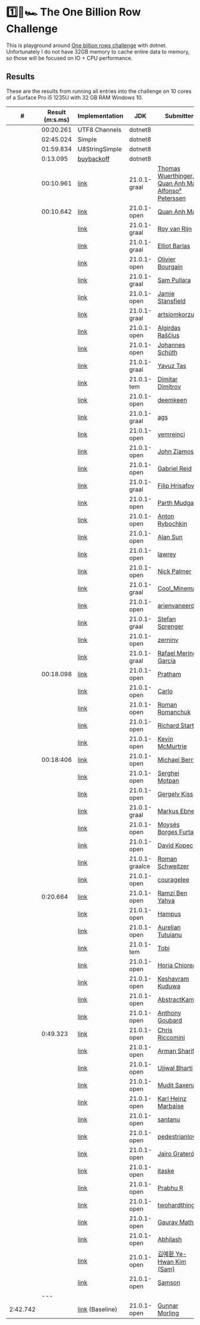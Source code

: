 # 1️⃣🐝🏎️ The One Billion Row Challenge

This is playground around [One billion rows challenge](https://github.com/gunnarmorling/1brc) with dotnet. Unfortunately I do not have 32GB memory to cache entire data to memory, so those will be focused on IO + CPU performance.
## Results

These are the results from running all entries into the challenge on 10 cores of a Surface Pro i5 1235U with 32 GB RAM Windows 10.

| # | Result (m:s.ms) | Implementation     | JDK | Submitter     | Notes     |
|---|-----------------|--------------------|-----|---------------|-----------|
|  | 00:20.261 | UTF8 Channels | dotnet8 |  |  |  |
|  | 02:45.024 | Simple | dotnet8 |  |  |  |
|  | 01:59.834 | U8StringSimple | dotnet8 |  |  |  |
|  | 0:13.095  | [buybackoff](https://github.com/buybackoff/1brc) | dotnet8 |  |  |  |
|  | 00:10.961 | [link](https://github.com/gunnarmorling/1brc/blob/main/src/main/java/dev/morling/onebrc/CalculateAverage_thomaswue.java)| 21.0.1-graal | [Thomas Wuerthinger](https://github.com/thomaswue), [Quan Anh Mai](https://github.com/merykitty), [Alfonso² Peterssen](https://github.com/mukel) | GraalVM native binary |
|  | 00:10.642 | [link](https://github.com/gunnarmorling/1brc/blob/main/src/main/java/dev/morling/onebrc/CalculateAverage_merykitty.java)| 21.0.1-open | [Quan Anh Mai](https://github.com/merykitty) |  |
|  |  | [link](https://github.com/gunnarmorling/1brc/blob/main/src/main/java/dev/morling/onebrc/CalculateAverage_royvanrijn.java)| 21.0.1-graal | [Roy van Rijn](https://github.com/royvanrijn) |  |
|   |  | [link](https://github.com/gunnarmorling/1brc/blob/main/src/main/java/dev/morling/onebrc/CalculateAverage_ebarlas.java)| 21.0.1-graal | [Elliot Barlas](https://github.com/ebarlas) |  |
|   | | [link](https://github.com/gunnarmorling/1brc/blob/main/src/main/java/dev/morling/onebrc/CalculateAverage_obourgain.java)| 21.0.1-open | [Olivier Bourgain](https://github.com/obourgain) |  |
|   |  | [link](https://github.com/gunnarmorling/1brc/blob/main/src/main/java/dev/morling/onebrc/CalculateAverage_spullara.java)| 21.0.1-graal | [Sam Pullara](https://github.com/spullara) |  |
|   |  | [link](https://github.com/gunnarmorling/1brc/blob/main/src/main/java/dev/morling/onebrc/CalculateAverage_isolgpus.java)| 21.0.1-open | [Jamie Stansfield](https://github.com/isolgpus) |  |
|   |  | [link](https://github.com/gunnarmorling/1brc/blob/main/src/main/java/dev/morling/onebrc/CalculateAverage_artsiomkorzun.java)| 21.0.1-graal | [artsiomkorzun](https://github.com/artsiomkorzun) |  |
|   |  | [link](https://github.com/gunnarmorling/1brc/blob/main/src/main/java/dev/morling/onebrc/CalculateAverage_algirdasrascius.java)| 21.0.1-open | [Algirdas Raščius](https://github.com/algirdasrascius) |  |
|   |  | [link](https://github.com/gunnarmorling/1brc/blob/main/src/main/java/dev/morling/onebrc/CalculateAverage_jotschi.java)| 21.0.1-open | [Johannes Schüth](https://github.com/jotschi) |  |
|   |  | [link](https://github.com/gunnarmorling/1brc/blob/main/src/main/java/dev/morling/onebrc/CalculateAverage_yavuztas.java)| 21.0.1-graal | [Yavuz Tas](https://github.com/yavuztas) |  |
|   | | [link](https://github.com/gunnarmorling/1brc/blob/main/src/main/java/dev/morling/onebrc/CalculateAverage_ddimtirov.java)| 21.0.1-tem | [Dimitar Dimitrov](https://github.com/ddimtirov) |  |
|   | | [link](https://github.com/gunnarmorling/1brc/blob/main/src/main/java/dev/morling/onebrc/CalculateAverage_deemkeen.java)| 21.0.1-open | [deemkeen](https://github.com/deemkeen) |  |
|   |  | [link](https://github.com/gunnarmorling/1brc/blob/main/src/main/java/dev/morling/onebrc/CalculateAverage_ags313.java)| 21.0.1-graal | [ags](https://github.com/ags313) |  |
|   |  | [link](https://github.com/gunnarmorling/1brc/blob/main/src/main/java/dev/morling/onebrc/CalculateAverage_yemreinci.java)| 21.0.1-open | [yemreinci](https://github.com/yemreinci) |  |
|   |  | [link](https://github.com/gunnarmorling/1brc/blob/main/src/main/java/dev/morling/onebrc/CalculateAverage_iziamos.java)| 21.0.1-open | [John Ziamos](https://github.com/iziamos) |  |
|   |  | [link](https://github.com/gunnarmorling/1brc/blob/main/src/main/java/dev/morling/onebrc/CalculateAverage_gabrielreid.java)| 21.0.1-open | [Gabriel Reid](https://github.com/gabrielreid) |  |
|   |  | [link](https://github.com/gunnarmorling/1brc/blob/main/src/main/java/dev/morling/onebrc/CalculateAverage_filiphr.java)| 21.0.1-graal | [Filip Hrisafov](https://github.com/filiphr) |  |
|   |  | [link](https://github.com/gunnarmorling/1brc/blob/main/src/main/java/dev/morling/onebrc/CalculateAverage_artpar.java)| 21.0.1-open | [Parth Mudgal](https://github.com/artpar) |  |
|   |  | [link](https://github.com/gunnarmorling/1brc/blob/main/src/main/java/dev/morling/onebrc/CalculateAverage_raipc.java)| 21.0.1-open | [Anton Rybochkin](https://github.com/raipc) |  |
|   |  | [link](https://github.com/gunnarmorling/1brc/blob/main/src/main/java/dev/morling/onebrc/CalculateAverage_asun.java)| 21.0.1-open | [Alan Sun](https://github.com/asun) |  |
|   |  | [link](https://github.com/gunnarmorling/1brc/blob/main/src/main/java/dev/morling/onebrc/CalculateAverage_lawrey.java)| 21.0.1-open | [lawrey](https://github.com/lawrey) |  |
|   |  | [link](https://github.com/gunnarmorling/1brc/blob/main/src/main/java/dev/morling/onebrc/CalculateAverage_palmr.java)| 21.0.1-open | [Nick Palmer](https://github.com/palmr) |  |
|   |  | [link](https://github.com/gunnarmorling/1brc/blob/main/src/main/java/dev/morling/onebrc/CalculateAverage_coolmineman.java)| 21.0.1-graal | [Cool_Mineman](https://github.com/coolmineman) |  |
|   |  | [link](https://github.com/gunnarmorling/1brc/blob/main/src/main/java/dev/morling/onebrc/CalculateAverage_arjenvaneerde.java)| 21.0.1-open | [arjenvaneerde](https://github.com/arjenvaneerde) |  |
|   |  | [link](https://github.com/gunnarmorling/1brc/blob/main/src/main/java/dev/morling/onebrc/CalculateAverage_flippingbits.java)| 21.0.1-graal | [Stefan Sprenger](https://github.com/flippingbits) |  |
|   |  | [link](https://github.com/gunnarmorling/1brc/blob/main/src/main/java/dev/morling/onebrc/CalculateAverage_zerninv.java)| 21.0.1-open | [zerninv](https://github.com/zerninv) |  |
|   |  | [link](https://github.com/gunnarmorling/1brc/blob/main/src/main/java/dev/morling/onebrc/CalculateAverage_imrafaelmerino.java)| 21.0.1-graal | [Rafael Merino García](https://github.com/imrafaelmerino) |  |
|   | 00:18.098 | [link](https://github.com/gunnarmorling/1brc/blob/main/src/main/java/dev/morling/onebrc/CalculateAverage_phd3.java)| 21.0.1-open | [Pratham](https://github.com/phd3) |  |
|   |  | [link](https://github.com/gunnarmorling/1brc/blob/main/src/main/java/dev/morling/onebrc/CalculateAverage_entangled90.java)| 21.0.1-open | [Carlo](https://github.com/entangled90) |  |
|   |  | [link](https://github.com/gunnarmorling/1brc/blob/main/src/main/java/dev/morling/onebrc/CalculateAverage_fatroom.java)| 21.0.1-open | [Roman Romanchuk](https://github.com/fatroom) |  |
|   |  | [link](https://github.com/gunnarmorling/1brc/blob/main/src/main/java/dev/morling/onebrc/CalculateAverage_richardstartin.java)| 21.0.1-open | [Richard Startin](https://github.com/richardstartin) |  |
|   |  | [link](https://github.com/gunnarmorling/1brc/blob/main/src/main/java/dev/morling/onebrc/CalculateAverage_kevinmcmurtrie.java)| 21.0.1-open | [Kevin McMurtrie](https://github.com/kevinmcmurtrie) |  |
|   | 00:18:406 | [link](https://github.com/gunnarmorling/1brc/blob/main/src/main/java/dev/morling/onebrc/CalculateAverage_berry120.java)| 21.0.1-open | [Michael Berry](https://github.com/berry120) |  |
|   |  | [link](https://github.com/gunnarmorling/1brc/blob/main/src/main/java/dev/morling/onebrc/CalculateAverage_semotpan.java)| 21.0.1-open | [Serghei Motpan](https://github.com/semotpan) |  |
|   |  | [link](https://github.com/gunnarmorling/1brc/blob/main/src/main/java/dev/morling/onebrc/CalculateAverage_kgeri.java)| 21.0.1-open | [Gergely Kiss](https://github.com/kgeri) |  |
|   |  | [link](https://github.com/gunnarmorling/1brc/blob/main/src/main/java/dev/morling/onebrc/CalculateAverage_seijikun.java)| 21.0.1-graal | [Markus Ebner](https://github.com/seijikun) |  |
|   |  | [link](https://github.com/gunnarmorling/1brc/blob/main/src/main/java/dev/morling/onebrc/CalculateAverage_moysesb.java)| 21.0.1-open | [Moysés Borges Furtado](https://github.com/moysesb) |  |
|   |  | [link](https://github.com/gunnarmorling/1brc/blob/main/src/main/java/dev/morling/onebrc/CalculateAverage_davecom.java)| 21.0.1-open | [David Kopec](https://github.com/davecom) |  |
|   |  | [link](https://github.com/gunnarmorling/1brc/blob/main/src/main/java/dev/morling/onebrc/CalculateAverage_truelive.java)| 21.0.1-graalce | [Roman Schweitzer](https://github.com/truelive) |  |
|   |  | [link](https://github.com/gunnarmorling/1brc/blob/main/src/main/java/dev/morling/onebrc/CalculateAverage_couragelee.java)| 21.0.1-open | [couragelee](https://github.com/couragelee) |  |
|   | 0:20.664 | [link](https://github.com/gunnarmorling/1brc/blob/main/src/main/java/dev/morling/onebrc/CalculateAverage_rby.java)| 21.0.1-open | [Ramzi Ben Yahya](https://github.com/rby) |  |
|   |  | [link](https://github.com/gunnarmorling/1brc/blob/main/src/main/java/dev/morling/onebrc/CalculateAverage_bjhara.java)| 21.0.1-open | [Hampus](https://github.com/bjhara) |  |
|   |  | [link](https://github.com/gunnarmorling/1brc/blob/main/src/main/java/dev/morling/onebrc/CalculateAverage_padreati.java)| 21.0.1-open | [Aurelian Tutuianu](https://github.com/padreati) |  |
|   |  | [link](https://github.com/gunnarmorling/1brc/blob/main/src/main/java/dev/morling/onebrc/CalculateAverage_twobiers.java)| 21.0.1-tem | [Tobi](https://github.com/twobiers) |  |
|   |  | [link](https://github.com/gunnarmorling/1brc/blob/main/src/main/java/dev/morling/onebrc/CalculateAverage_hchiorean.java)| 21.0.1-open | [Horia Chiorean](https://github.com/hchiorean) |  |
|   |  | [link](https://github.com/gunnarmorling/1brc/blob/main/src/main/java/dev/morling/onebrc/CalculateAverage_kuduwa-keshavram.java)| 21.0.1-open | [Keshavram Kuduwa](https://github.com/kuduwa-keshavram) |  |
|   |  | [link](https://github.com/gunnarmorling/1brc/blob/main/src/main/java/dev/morling/onebrc/CalculateAverage_AbstractKamen.java)| 21.0.1-open | [AbstractKamen](https://github.com/AbstractKamen) |  |
|   |  | [link](https://github.com/gunnarmorling/1brc/blob/main/src/main/java/dev/morling/onebrc/CalculateAverage_japplis.java)| 21.0.1-open | [Anthony Goubard](https://github.com/japplis) |  |
|   | 0:49.323 | [link](https://github.com/gunnarmorling/1brc/blob/main/src/main/java/dev/morling/onebrc/CalculateAverage_criccomini.java)| 21.0.1-open | [Chris Riccomini](https://github.com/criccomini) |  |
|   |  | [link](https://github.com/gunnarmorling/1brc/blob/main/src/main/java/dev/morling/onebrc/CalculateAverage_armandino.java)| 21.0.1-open | [Arman Sharif](https://github.com/armandino) |  |
|   |  | [link](https://github.com/gunnarmorling/1brc/blob/main/src/main/java/dev/morling/onebrc/CalculateAverage_Ujjwalbharti.java)| 21.0.1-open | [Ujjwal Bharti](https://github.com/Ujjwalbharti) |  |
|   |  | [link](https://github.com/gunnarmorling/1brc/blob/main/src/main/java/dev/morling/onebrc/CalculateAverage_mudit-saxena.java)| 21.0.1-open | [Mudit Saxena](https://github.com/mudit-saxena) |  |
|   |  | [link](https://github.com/gunnarmorling/1brc/blob/main/src/main/java/dev/morling/onebrc/CalculateAverage_khmarbaise.java)| 21.0.1-open | [Karl Heinz Marbaise](https://github.com/khmarbaise) |  |
|   |  | [link](https://github.com/gunnarmorling/1brc/blob/main/src/main/java/dev/morling/onebrc/CalculateAverage_santanu.java)| 21.0.1-open | [santanu](https://github.com/santanu) |  |
|   |  | [link](https://github.com/gunnarmorling/1brc/blob/main/src/main/java/dev/morling/onebrc/CalculateAverage_pedestrianlove.java)| 21.0.1-open | [pedestrianlove](https://github.com/pedestrianlove) |  |
|   |  | [link](https://github.com/gunnarmorling/1brc/blob/main/src/main/java/dev/morling/onebrc/CalculateAverage_jgrateron.java)| 21.0.1-open | [Jairo Graterón](https://github.com/jgrateron) |  |
|   |  | [link](https://github.com/gunnarmorling/1brc/blob/main/src/main/java/dev/morling/onebrc/CalculateAverage_itaske.java)| 21.0.1-open | [itaske](https://github.com/itaske) |  |
|   |  | [link](https://github.com/gunnarmorling/1brc/blob/main/src/main/java/dev/morling/onebrc/CalculateAverage_rprabhu.java)| 21.0.1-open | [Prabhu R](https://github.com/rprabhu) |  |
|   |  | [link](https://github.com/gunnarmorling/1brc/blob/main/src/main/java/dev/morling/onebrc/CalculateAverage_anandmattikopp.java)| 21.0.1-open | [twohardthings](https://github.com/anandmattikopp) |  |
|   |  | [link](https://github.com/gunnarmorling/1brc/blob/main/src/main/java/dev/morling/onebrc/CalculateAverage_gnmathur.java)| 21.0.1-open | [Gaurav Mathur](https://github.com/gnmathur) |  |
|   |  | [link](https://github.com/gunnarmorling/1brc/blob/main/src/main/java/dev/morling/onebrc/CalculateAverage_abfrmblr.java)| 21.0.1-open | [Abhilash](https://github.com/abfrmblr) |  |
|   |  | [link](https://github.com/gunnarmorling/1brc/blob/main/src/main/java/dev/morling/onebrc/CalculateAverage_yehwankim23.java)| 21.0.1-open | [김예환 Ye-Hwan Kim (Sam)](https://github.com/yehwankim23) |  |
|   |  | [link](https://github.com/gunnarmorling/1brc/blob/main/src/main/java/dev/morling/onebrc/CalculateAverage_fragmede.java)| 21.0.1-open | [Samson](https://github.com/fragmede) |  |
|   | ---       | | | | |
|  2:42.742 |  | [link](https://github.com/gunnarmorling/1brc/blob/main/src/main/java/dev/morling/onebrc/CalculateAverage_baseline.java) (Baseline) | 21.0.1-open | [Gunnar Morling](https://github.com/gunnarmorling) |  |
